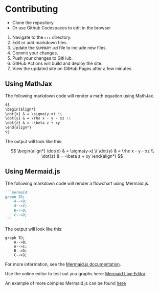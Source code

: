 # Contributing

- Clone the repository
- Or use Github Codespaces to edit in the browser

1. Navigate to the `src` directory.
2. Edit or add markdown files.
3. Update the `SUMMARY.md` file to include new files.
4. Commit your changes.
5. Push your changes to GitHub.
6. GitHub Actions will build and deploy the site.
7. View the updated site on GitHub Pages after a few minutes.

## Using MathJax

The following markdown code will render a math equation using MathJax.

~~~markdown
$$
\begin{align*}
\dot{x} & = \sigma(y-x) \\
\dot{y} & = \rho x - y - xz \\
\dot{z} & = -\beta z + xy
\end{align*}
$$
~~~

The output will look like this:

$$
\begin{align*}
\dot{x} & = \sigma(y-x) \\
\dot{y} & = \rho x - y - xz \\
\dot{z} & = -\beta z + xy
\end{align*}
$$

## Using Mermaid.js

The following markdown code will render a flowchart using Mermaid.js.

~~~markdown
```mermaid
graph TD;
    A-->B;
    A-->C;
    B-->D;
    C-->D;
```
~~~

The output will look like this:

```mermaid
graph TD;
    A-->B;
    A-->C;
    B-->D;
    C-->D;
```

For more information, see the [Mermaid.js documentation](https://mermaid.js.org/).

Use the online editor to test out you graphs here: [Mermaid Live Editor](https://mermaid.live/edit)

An example of more complex Mermaid.js can be found [here](https://mermaid.live/edit#pako:eNqNlV1vmzAUhv8Kcm86iSTGJLRYVaU2VaVNnTStdytVZGwn9QoY2aYtq_rfZyAfkHhZc5GYc948fjnnGN4BlYwDDJaZfKVPRBnv7mdSJMUkJ0VFsoUoyso8eINL7xFjnBPRyJ55nUqi2EJxwriyyr1IKy7sJi3zRUmta90C1-tDgcirrcCuDwU0Z1uBXfcFv2V9anP25yJVl5oXWqpFrld6Yr8m32TtPX6xaiNLQfv22xs77dtvIy3EsB3h3ihRrIaQzkhKjOGq3X0QcPm47lL3hhjuYk3sbTNiyA62ibhoX5sauSHa7iDoolRc60rxIW8v6ULfZpVgP9YC5ya2_lTmdjzYw8Q7DDbQLthBtXqZzLvUnbSFTJKmeZqrF0F5O3i2dd5odDkcuYNWOSWDuh9RbIr5H8lefY67Wk97qxla7Q_-htHz2R_7fnpj8lh-z6GrK54cjUeyd1r2zrZ3YfOXjs41zaAZ0fqGL73mdHmyJFSYGsNx7C9FluETdAV9bZR85vgkjIP1evQqmHnC0_LNpzKTCp9ACHswQo2QhQMXRVdbHEKzIQ79C7ceHpc9xKMw2jm8jmCEPkltx9zB5CmdhumWOZ_PjwF9TUnGcTBGPXTz6HSQw5SFfEeG8e0n65lWqxVnDmIchlvcOYTHjAIf5FxZZ8y-DN6TwvMSYJ54zhOA7ZLxJakyk4Ck-LBSUhl5XxcUYKMq7oOqtJPKbwRZKZJvgpwJI9X37v3SvmZ8UJLil5RWsiSZ5u01wO_gDeDpGEJ0HgYIwWiKgrPYBzXAAYrGcRifzVAcBNEshNMPH_xpCYH9Q_eJZzGM0dnHXy9TZqI)